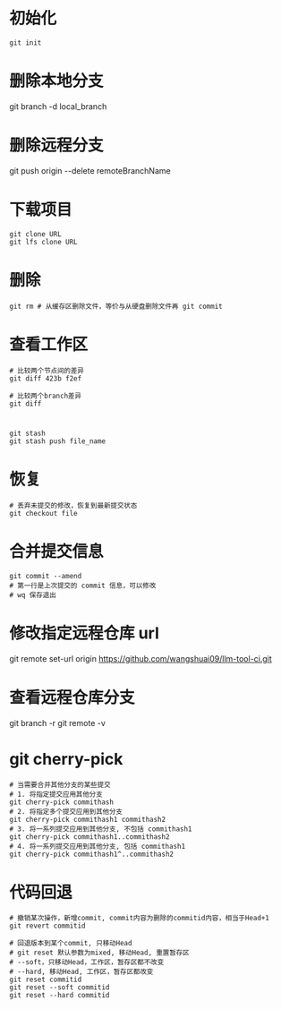 # 初始化
```shell
git init
```

# 删除本地分支
git branch -d local_branch
# 删除远程分支
git push origin --delete remoteBranchName

# 下载项目
```shell
git clone URL
git lfs clone URL
```

# 删除
```shell
git rm # 从缓存区删除文件，等价与从硬盘删除文件再 git commit
```

# 查看工作区
```shell
# 比较两个节点间的差异
git diff 423b f2ef

# 比较两个branch差异
git diff 
```

# 
```
git stash 
git stash push file_name
```

# 恢复
```shell
# 丢弃未提交的修改，恢复到最新提交状态
git checkout file
```

# 合并提交信息
```shell
git commit --amend 
# 第一行是上次提交的 commit 信息，可以修改
# wq 保存退出
```

# 修改指定远程仓库 url
git remote set-url origin https://github.com/wangshuai09/llm-tool-ci.git

# 查看远程仓库分支
git branch -r 
git remote -v 

# git cherry-pick
```shell
# 当需要合并其他分支的某些提交
# 1. 将指定提交应用其他分支
git cherry-pick commithash
# 2. 将指定多个提交应用到其他分支
git cherry-pick commithash1 commithash2
# 3. 将一系列提交应用到其他分支, 不包括 commithash1
git cherry-pick commithash1..commithash2
# 4. 将一系列提交应用到其他分支, 包括 commithash1
git cherry-pick commithash1^..commithash2
```

# 代码回退
```shell
# 撤销某次操作，新增commit, commit内容为删除的commitid内容，相当于Head+1
git revert commitid

# 回退版本到某个commit, 只移动Head
# git reset 默认参数为mixed, 移动Head, 重置暂存区
# --soft，只移动Head，工作区，暂存区都不改变
# --hard, 移动Head, 工作区，暂存区都改变
git reset commitid
git reset --soft commitid
git reset --hard commitid
```
